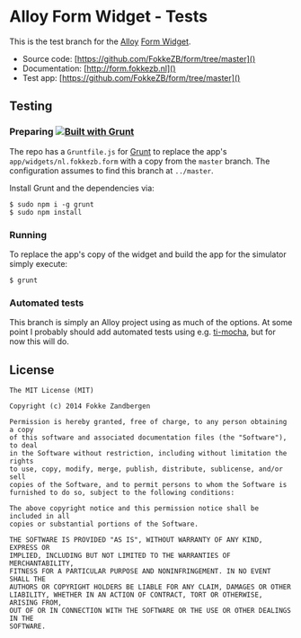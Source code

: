 # Alloy Form Widget - Tests

This is the test branch for the [Alloy](http://appcelerator.com/alloy) [Form Widget](https://github.com/FokkeZB/form/tree/master).

* Source code: [https://github.com/FokkeZB/form/tree/master]()
* Documentation: [http://form.fokkezb.nl]()
* Test app: [https://github.com/FokkeZB/form/tree/master]()

## Testing

### Preparing [![Built with Grunt](https://cdn.gruntjs.com/builtwith.png)](http://gruntjs.com/)

The repo has a `Gruntfile.js` for [Grunt](http://gruntjs.com/getting-started) to replace the app's `app/widgets/nl.fokkezb.form` with a copy from the `master` branch. The configuration assumes to find this branch at `../master`.

Install Grunt and the dependencies via:

	$ sudo npm i -g grunt
	$ sudo npm install

### Running
To replace the app's copy of the widget and build the app for the simulator simply execute:

	$ grunt

### Automated tests
This branch is simply an Alloy project using as much of the options. At some point I probably should add automated tests using e.g. [ti-mocha](https://github.com/tonylukasavage/ti-mocha), but for now this will do.

## License

	The MIT License (MIT)
	
	Copyright (c) 2014 Fokke Zandbergen
	
	Permission is hereby granted, free of charge, to any person obtaining a copy
	of this software and associated documentation files (the "Software"), to deal
	in the Software without restriction, including without limitation the rights
	to use, copy, modify, merge, publish, distribute, sublicense, and/or sell
	copies of the Software, and to permit persons to whom the Software is
	furnished to do so, subject to the following conditions:
	
	The above copyright notice and this permission notice shall be included in all
	copies or substantial portions of the Software.
	
	THE SOFTWARE IS PROVIDED "AS IS", WITHOUT WARRANTY OF ANY KIND, EXPRESS OR
	IMPLIED, INCLUDING BUT NOT LIMITED TO THE WARRANTIES OF MERCHANTABILITY,
	FITNESS FOR A PARTICULAR PURPOSE AND NONINFRINGEMENT. IN NO EVENT SHALL THE
	AUTHORS OR COPYRIGHT HOLDERS BE LIABLE FOR ANY CLAIM, DAMAGES OR OTHER
	LIABILITY, WHETHER IN AN ACTION OF CONTRACT, TORT OR OTHERWISE, ARISING FROM,
	OUT OF OR IN CONNECTION WITH THE SOFTWARE OR THE USE OR OTHER DEALINGS IN THE
	SOFTWARE.